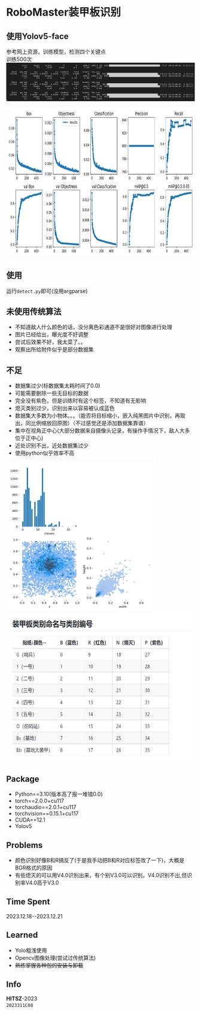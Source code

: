 # RoboMaster装甲板识别
## 使用Yolov5-face
参考网上资源，训练模型，检测四个关键点    
训练500次![training.png](training.png)

<img src="results.png" height="400" width="800"></img>
## 使用
运行`detect.py`即可(没用argparse)
## 未使用传统算法
- 不知道敌人什么颜色的话，没分离色彩通道不是很好对图像进行处理
- 图片已经给出，曝光度不好调整
- 尝试后效果不好，我太菜了。。
- 观察出所给附件似乎是部分数据集
## 不足
- 数据集过少(标数据集太耗时间了0.0)
- 可能需要删除一些无目标的数据
- 完全没有紫色，但是训练时有这个标签，不知道有无影响
- 熄灭类别过少，识别出来以容易被认成蓝色
- 数据集大多数为小物体。。。（能否将目标缩小，嵌入纯黑图片中识别，再取出，同比例缩放回原图）（不过感觉还是添加数据集靠谱）
- 集中在视角正中心(大部分数据来自摄像头记录，有操作手情况下，敌人大多位于正中心)
- 近处识别不出，近处数据集过少
- 使用python似乎效率不高

<img src="labels.jpg" height="400" width="400"></img>
<img src="Label_Name.png" height="400" width="600"></img>
## Package
- Python==3.10(版本高了报一堆错0.0)
- torch==2.0.0+cu117
- torchaudio==2.0.1+cu117
- torchvision==0.15.1+cu117
- CUDA==12.1
- Yolov5

## Problems
- 颜色识别好像B和R搞反了(于是我手动把B和R对应标签改了一下)，大概是BGR格式的原因
- 有些熄灭的可以用V4.0识别出来，有个别V3.0可以识别，V4.0识别不出,但识别率V4.0高于V3.0
## Time Spent
2023.12.18--2023.12.21
## Learned
- Yolo粗浅使用  
- Opencv图像处理(尝试过传统算法)
- ~~熟练掌握各种包的安装与卸载~~

## Info
**HITSZ**-2023  
`2023311C08`



